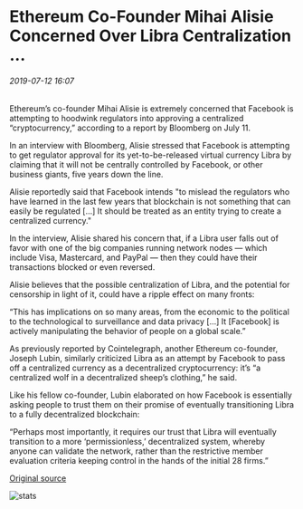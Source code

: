 # Ethereum Co-Founder Mihai Alisie Concerned Over Libra Centralization ...

###### 2019-07-12 16:07

Ethereum’s co-founder Mihai Alisie is extremely concerned that Facebook is attempting to hoodwink regulators into approving a centralized “cryptocurrency,” according to a report by Bloomberg on July 11.

In an interview with Bloomberg, Alisie stressed that Facebook is attempting to get regulator approval for its yet-to-be-released virtual currency Libra by claiming that it will not be centrally controlled by Facebook, or other business giants, five years down the line.

Alisie reportedly said that Facebook intends "to mislead the regulators who have learned in the last few years that blockchain is not something that can easily be regulated \[...\] It should be treated as an entity trying to create a centralized currency."

In the interview, Alisie shared his concern that, if a Libra user falls out of favor with one of the big companies running network nodes — which include Visa, Mastercard, and PayPal — then they could have their transactions blocked or even reversed.

Alisie believes that the possible centralization of Libra, and the potential for censorship in light of it, could have a ripple effect on many fronts:

“This has implications on so many areas, from the economic to the political to the technological to surveillance and data privacy \[...\] It \[Facebook\] is actively manipulating the behavior of people on a global scale.”

As previously reported by Cointelegraph, another Ethereum co-founder, Joseph Lubin, similarly criticized Libra as an attempt by Facebook to pass off a centralized currency as a decentralized cryptocurrency: it’s “a centralized wolf in a decentralized sheep’s clothing,” he said.

Like his fellow co-founder, Lubin elaborated on how Facebook is essentially asking people to trust them on their promise of eventually transitioning Libra to a fully decentralized blockchain:

“Perhaps most importantly, it requires our trust that Libra will eventually transition to a more ‘permissionless,’ decentralized system, whereby anyone can validate the network, rather than the restrictive member evaluation criteria keeping control in the hands of the initial 28 firms.”

[Original source](https://cointelegraph.com/news/ethereum-co-founder-mihai-alisie-concerned-over-libra-centralization)

![stats](https://c.statcounter.com/11760860/0/a89fa40b/1/ "stats")